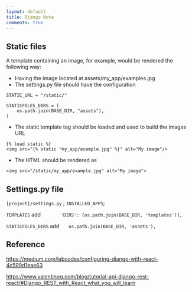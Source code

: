```yaml
---
layout: default
title: Django Note
comments: true
---
```


## Static files
A template containing an image, for example, would be rendered the following way:

- Having the image located at assets/my_app/examples.jpg
- The settings.py file should have the configuration

```
STATIC_URL = "/static/"

STATICFILES_DIRS = (
    os.path.join(BASE_DIR, "assets"),
)
```

- The static template tag should be loaded and used to build the images URL

```
{% load static %}
<img src="{% static "my_app/example.jpg" %}" alt="My image"/>
```
- The HTML should be rendered as
```
<img src="/static/my_app/example.jpg" alt="My image">
```

## Settings.py file
`[project]/settings.py` ; `INSTALLED_APPS`;

`TEMPLATES` add `        'DIRS': [os.path.join(BASE_DIR, 'templates')],
`

 `STATICFILES_DIRS` add
 `    os.path.join(BASE_DIR, 'assets'),
`

## Reference
https://medium.com/labcodes/configuring-django-with-react-4c599d1eae63

https://www.valentinog.com/blog/tutorial-api-django-rest-react/#Django_REST_with_React_what_you_will_learn